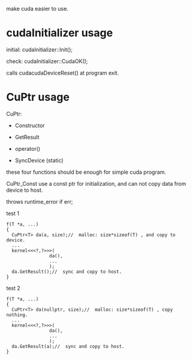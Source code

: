 make cuda easier to use.

# cudaInitializer usage

initial:   cudaInitializer::Init();

check:     cudaInitializer::CudaOK();


calls cudacudaDeviceReset() at program exit.

# CuPtr usage

CuPtr:

* Constructor
  
* GetResult

* operator()

* SyncDevice  (static)

these four functions should be enough for simple cuda program.

CuPtr_Const use a const ptr for initialization, and can not copy data from device to host.

throws runtime_error if err;

test 1
```
f(T *a, ...)
{
  CuPtr<T> da(a, size);//  malloc: size*sizeof(T) , and copy to device.
  ...
  kernel<<<?,?>>>(
                da(),
                ...
                );
  da.GetResult();//  sync and copy to host.
}
```

test 2
```
f(T *a, ...)
{
  CuPtr<T> da(nullptr, size);//  malloc: size*sizeof(T) , copy nothing.
  ...
  kernel<<<?,?>>>(
                da(),
                ...
                );
  da.GetResult(a);//  sync and copy to host.
}
```
